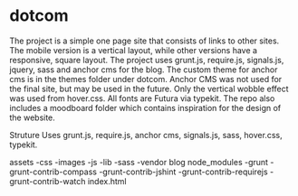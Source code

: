 dotcom
======

The project is a simple one page site that consists of links to other sites. The mobile version is a vertical layout, while other versions have a responsive, square layout. The project uses grunt.js, require.js, signals.js, jquery, sass and anchor cms for the blog. The custom theme for anchor cms is in the themes folder under dotcom. Anchor CMS was not used for the final site, but may be used in the future. Only the vertical wobble effect was used from hover.css. All fonts are Futura via typekit. The repo also includes a moodboard folder which contains inspiration for the design of the website. 

Struture 
Uses grunt.js, require.js, anchor cms, signals.js, sass, hover.css, typekit. 

assets
  -css
  -images
  -js
    -lib
  -sass
    -vendor
blog 
node_modules 
  -grunt
  -grunt-contrib-compass
  -grunt-contrib-jshint
  -grunt-contrib-requirejs
  -grunt-contrib-watch
index.html 

